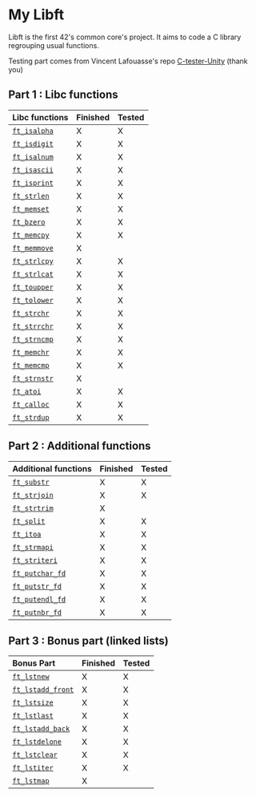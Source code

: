 # My Libft

Libft is the first 42's common core's project. It aims to code a C library regrouping usual functions.

Testing part comes from Vincent Lafouasse's repo [C-tester-Unity](https://github.com/vincent-lafouasse/C-tester-Unity) (thank you)

## Part 1 : Libc functions

| Libc functions |    Finished       | Tested     |
| :--------------- |:---------------| :-----|
| [`ft_isalpha`](/library/ft_isalpha.c) | X |  X  |
| [`ft_isdigit`](/library/ft_isdigit.c)  | X | X |
| [`ft_isalnum`](/library/ft_isalnum.c)  | X |  X   |
| [`ft_isascii`](/library/ft_isascii.c)  | X |   X  |
| [`ft_isprint`](/library/ft_isprint.c)  | X |   X  |
| [`ft_strlen`](/library/ft_strlen.c)      | X |  X   |
| [`ft_memset`](/library/ft_memset.c)      | X |  X  |
| [`ft_bzero`](/library/ft_bzero.c)        | X | X   |
| [`ft_memcpy`](/library/ft_memcpy.c)      | X |  X  |
| [`ft_memmove`](/library/ft_memmove.c)  | X |     |
| [`ft_strlcpy`](/library/ft_strlcpy.c)  | X |  X  |
| [`ft_strlcat`](/library/ft_strlcat.c)  | X |  X  |
| [`ft_toupper`](/library/ft_toupper.c)  | X |   X |
| [`ft_tolower`](/library/ft_tolower.c)  | X |  X  |
| [`ft_strchr`](/library/ft_strchr.c)      | X |  X  |
| [`ft_strrchr`](/library/ft_strrchr.c)  | X |  X  |
| [`ft_strncmp`](/library/ft_strncmp.c)  | X |   X |
| [`ft_memchr`](/library/ft_memchr.c)      | X | X   |
| [`ft_memcmp`](/library/ft_memcmp.c)      | X |   X |
| [`ft_strnstr`](/library/ft_strnstr.c)  | X |     |
| [`ft_atoi`](/library/ft_atoi.c) | X |  X  |
| [`ft_calloc`](/library/ft_calloc.c) | X |  X  |
| [`ft_strdup`](/library/ft_strdup.c) | X |  X  |

## Part 2 : Additional functions

| Additional functions |    Finished       | Tested     |
| :--------------- |:---------------| :-----|
| [`ft_substr`](/library/ft_substr.c) | X |  X  |
| [`ft_strjoin`](/library/ft_strjoin.c) | X |   X |
| [`ft_strtrim`](/library/ft_strtrim.c) | X |     |
| [`ft_split`](/library/ft_split.c) | X | X   |
| [`ft_itoa`](/library/ft_itoa.c) | X |  X  |
| [`ft_strmapi`](/library/ft_strmapi.c) | X |  X  |
| [`ft_striteri`](/library/ft_striteri.c) | X |   X |
| [`ft_putchar_fd`](/library/ft_putchar_fd.c) | X |  X  |
| [`ft_putstr_fd`](/library/ft_putstr_fd.c) | X |   X |
| [`ft_putendl_fd`](/library/ft_putendl_fd.c) | X | X   |
| [`ft_putnbr_fd`](/library/ft_putnbr_fd.c) | X |   X |

## Part 3 : Bonus part (linked lists)

| Bonus Part |    Finished       | Tested     |
| :--------------- |:---------------| :-----|
| [`ft_lstnew`](/library/ft_lstnew.c) | X |  X  |
| [`ft_lstadd_front`](/library/ft_lstadd_front.c) | X |  X  |
| [`ft_lstsize`](/library/ft_lstsize.c) | X |  X  |
| [`ft_lstlast`](/library/ft_lstlast.c) | X |  X  |
| [`ft_lstadd_back`](/library/ft_lstadd_back.c) | X |  X  |
| [`ft_lstdelone`](/library/ft_lstdelone.c) | X |  X  |
| [`ft_lstclear`](/library/ft_lstclear.c) | X |   X |
| [`ft_lstiter`](/library/ft_lstiter.c) | X |  X  |
| [`ft_lstmap`](/library/ft_lstmap.c) | X  |     |
